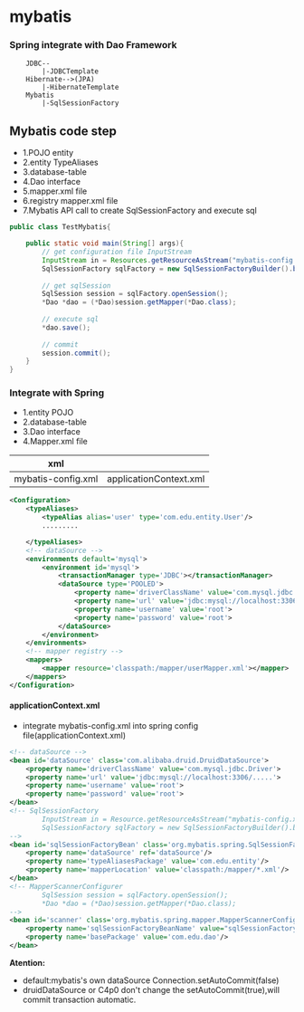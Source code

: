 # mybatis

### Spring integrate with Dao Framework

```
    JDBC--
        |-JDBCTemplate
    Hibernate-->(JPA)
        |-HibernateTemplate
    Mybatis
        |-SqlSessionFactory
```
## Mybatis code step
- 1.POJO entity
- 2.entity TypeAliases
- 3.database-table
- 4.Dao interface
- 5.mapper.xml file
- 6.registry mapper.xml file
- 7.Mybatis API call to create SqlSessionFactory and execute sql 
```java
public class TestMybatis{

    public static void main(String[] args){
        // get configuration file InputStream 
        InputStream in = Resources.getResourceAsStream("mybatis-config.xml");
        SqlSessionFactory sqlFactory = new SqlSessionFactoryBuilder().build(in);
        
        // get sqlSession
        SqlSession session = sqlFactory.openSession();
        *Dao *dao = (*Dao)session.getMapper(*Dao.class);
        
        // execute sql
        *dao.save();
        
        // commit
        session.commit();
    }
}
```
### Integrate with Spring

 - 1.entity POJO
 - 2.database-table
 - 3.Dao interface
 - 4.Mapper.xml file

| xml                |                        |
| --------           | --------               |
| mybatis-config.xml | applicationContext.xml |
```xml
<Configuration>
    <typeAliases>
        <typeAlias alias='user' type='com.edu.entity.User'/>
        .........

    </typeAliases>
    <!-- dataSource -->
    <environments default='mysql'>
        <environment id='mysql'>
            <transactionManager type='JDBC'></transactionManager>
            <dataSource type='POOLED'>
                <property name='driverClassName' value='com.mysql.jdbc.Driver'>
                <property name='url' value='jdbc:mysql://localhost:3306/.....'>
                <property name='username' value='root'>
                <property name='password' value='root'>
            </dataSource>
        </environment>
    </environments>
    <!-- mapper registry -->
    <mappers>
        <mapper resource='classpath:/mapper/userMapper.xml'></mapper>
    </mappers>
</Configuration>
```

#### applicationContext.xml
+ integrate mybatis-config.xml into spring config file(applicationContext.xml)
```xml
<!-- dataSource -->
<bean id='dataSource' class='com.alibaba.druid.DruidDataSource'>
    <property name='driverClassName' value='com.mysql.jdbc.Driver'>
    <property name='url' value='jdbc:mysql://localhost:3306/.....'>
    <property name='username' value='root'>
    <property name='password' value='root'>
</bean>
<!-- SqlSessionFactory 
        InputStream in = Resource.getResourceAsStream("mybatis-config.xml");
        SqlSessionFactory sqlFactory = new SqlSessionFactoryBuilder().build(in);
-->
<bean id='sqlSessionFactoryBean' class='org.mybatis.spring.SqlSessionFactoryBean'>
    <property name='dataSource' ref='dataSource'/>
    <property name='typeAliasesPackage' value='com.edu.entity'/>
    <property name='mapperLocation' value='classpath:/mapper/*.xml'/>
</bean>
<!-- MapperScannerConfigurer 
        SqlSession session = sqlFactory.openSession();
        *Dao *dao = (*Dao)session.getMapper(*Dao.class);
-->
<bean id='scanner' class='org.mybatis.spring.mapper.MapperScannerConfigurer'>
    <property name='sqlSessionFactoryBeanName' value="sqlSessionFactoryBean" />
    <property name='basePackage' value='com.edu.dao'/>
</bean>
```
**Atention:** 
- default:mybatis's own dataSource  Connection.setAutoCommit(false)
- druidDataSource or C4p0 don't change the setAutoCommit(true),will commit transaction
  automatic.
